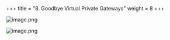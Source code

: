 +++
title = "8. Goodbye Virtual Private Gateways"
weight = 8
+++


![image.png](/images/008-viii-clean-it-up/40-549568-image.png)


![image.png](/images/008-viii-clean-it-up/40-288839-image.png)


